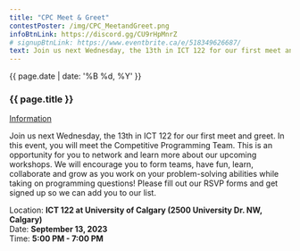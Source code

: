 ```yaml
---
title: "CPC Meet & Greet"
contestPoster: /img/CPC_MeetandGreet.png
infoBtnLink: https://discord.gg/CU9rHpMnrZ
# signupBtnLink: https://www.eventbrite.ca/e/518349626687/
text: Join us next Wednesday, the 13th in ICT 122 for our first meet and greet. In this event, you will meet the Competitive Programming Team. This is an opportunity for you to network and learn more about our upcoming workshops. We will encourage you to form teams, have fun, learn, collaborate and grow as you work on your problem-solving abilities while taking on programming questions!  Please fill out our RSVP forms and get signed up so we can add you to our list.
---
```


<div class="card post-dec">      
<div class="card-body">
<div class="container-fluid">   
<div class="row">
<div class = "col-xs-12 col-md-5">

<img class="blog-img rounded mx-auto mr-3" src="{{ page.contestPoster }}" alt="">

</div>

<div class = "col-xs-12 col-md-7">
<div class = "date-dec"> {{ page.date | date: '%B %d, %Y' }}</div>
<h3 class = "blog-title">{{ page.title }}</h3>      
<div class = "blog-line"></div>

<div class = "blog-btns">
<a class="btn contest-btn" href="{{ page.infoBtnLink }}" role="button">Information</a>
<!-- <a class="btn contest-btn" href="{{ page.signupBtnLink }}" role="button">Sign up</a> -->
</div>

<p>Join us next Wednesday, the 13th in ICT 122 for our first meet and greet. In this event, you will meet the Competitive Programming Team. This is an opportunity for you to network and learn more about our upcoming workshops. We will encourage you to form teams, have fun, learn, collaborate and grow as you work on your problem-solving abilities while taking on programming questions!  Please fill out our RSVP forms and get signed up so we can add you to our list. </p>

<p>Location: <b>ICT 122 at University of Calgary (2500 University Dr. NW, Calgary)</b> <br>
Date: <b>September 13, 2023</b><br>
Time: <b>5:00 PM - 7:00 PM</b>
</p>

</div>
</div>
</div>
</div>
</div>
